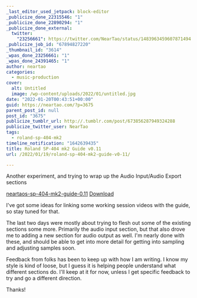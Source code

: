 ```yaml
---
_last_editor_used_jetpack: block-editor
_publicize_done_22315546: "1"
_publicize_done_22890294: "1"
_publicize_done_external:
  twitter:
    "23256661": https://twitter.com/NearTao/status/1483963459607871494
_publicize_job_id: "67894827220"
_thumbnail_id: "3614"
_wpas_done_23256661: "1"
_wpas_done_24391465: "1"
author: neartao
categories:
  - music-production
cover:
  alt: Untitled
  image: /wp-content/uploads/2022/01/untitled.jpg
date: "2022-01-20T00:43:51+00:00"
guid: https://neartao.com/?p=3675
parent_post_id: null
post_id: "3675"
publicize_tumblr_url: http://.tumblr.com/post/673856287949324288
publicize_twitter_user: NearTao
tags:
  - roland-sp-404-mk2
timeline_notification: "1642639435"
title: Roland SP-404 mk2 Guide v0.11
url: /2022/01/19/roland-sp-404-mk2-guide-v0-11/

---
```

Another experiment, and trying to wrap up the Audio Input/Audio Export sections

[neartaos-sp-404-mk2-guide-0.11](/wp-content/uploads/2022/01/neartaos-sp-404-mk2-guide-0.11.pdf) [Download](/wp-content/uploads/2022/01/neartaos-sp-404-mk2-guide-0.11.pdf)

I've got some ideas for linking some working session videos with the guide, so stay tuned for that.

The last two days were mostly about trying to flesh out some of the existing sections some more. Primarily the audio input section, but that also drove me to adding a new section for audio output as well. I'm nearly done with these, and should be able to get into more detail for getting into sampling and adjusting samples soon.

Feedback from folks has been to keep up with how I am writing. I know my style is kind of loose, but I guess it is helping people understand what different sections do. I'll keep at it for now, unless I get specific feedback to try and go a different direction.

Thanks!
